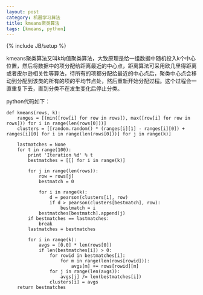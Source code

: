 ```yaml
---
layout: post
category: 机器学习算法
title: kmeans聚类算法
tags: [kmeans, python]
---
```

{% include JB/setup %}


kmeans聚类算法又叫k均值聚类算法，大致原理是给一组数据中随机投入k个中心位置，然后将数据中的项分配给距离最近的中心点，距离算法可采用欧几里得距离或者皮尔逊相关性等算法，待所有的项都分配给最近的中心点后，聚类中心点会移动到分配到该类的所有的项的平均节点处，然后重新开始分配过程。这个过程会一直重复下去，直到分类不在发生变化后停止分类。

python代码如下：

	def kmeans(rows, k):
	    ranges = [(min([row[i] for row in rows]), max([row[i] for row in rows])) for i in range(len(rows[0]))]
	    clusters = [[random.random() * (ranges[i][1] - ranges[i][0]) + ranges[i][0] for i in range(len(rows[0]))] for j in range(k)]
	
	    lastmatches = None
	    for t in range(100):
	        print 'Iteration %d' % t
	        bestmatches = [[] for i in range(k)]
	
	        for j in range(len(rows)):
	            row = rows[j]
	            bestmatch = 0
	
	            for i in range(k):
	                d = pearson(clusters[i], row)
	                if d > pearson(clusters[bestmatch], row):
	                    bestmatch = i
	            bestmatches[bestmatch].append(j)
	        if bestmatches == lastmatches:
	            break
	        lastmatches = bestmatches
	
	        for i in range(k):
	            avgs = [0.0] * len(rows[0])
	            if len(bestmatches[i]) > 0:
	                for rowid in bestmatches[i]:
	                    for m in range(len(rows[rowid])):
	                        avgs[m] += rows[rowid][m]
	                for j in range(len(avgs)):
	                    avgs[j] /= len(bestmatches[i])
	                clusters[i] = avgs
	    return bestmatches

